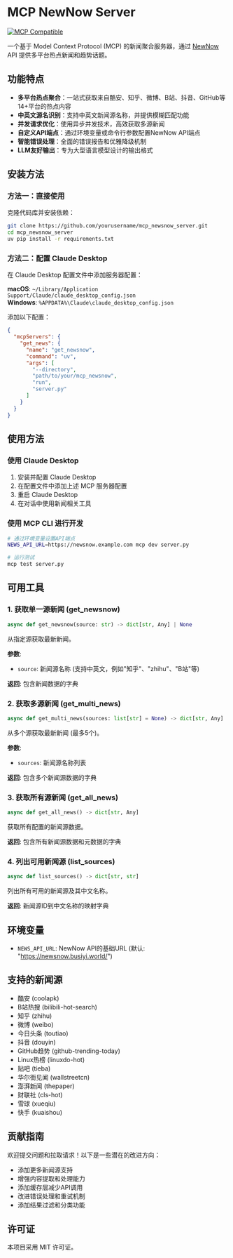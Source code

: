 # MCP NewNow Server

[![MCP Compatible](https://img.shields.io/badge/MCP-Compatible-blue)](https://github.com/anthropics/anthropic-tools)

一个基于 Model Context Protocol (MCP) 的新闻聚合服务器，通过 [NewNow](https://github.com/ourongxing/newsnow) API 提供多平台热点新闻和趋势话题。

## 功能特点

- **多平台热点聚合**：一站式获取来自酷安、知乎、微博、B站、抖音、GitHub等14+平台的热点内容
- **中英文源名识别**：支持中英文新闻源名称，并提供模糊匹配功能
- **并发请求优化**：使用异步并发技术，高效获取多源新闻
- **自定义API端点**：通过环境变量或命令行参数配置NewNow API端点
- **智能错误处理**：全面的错误报告和优雅降级机制
- **LLM友好输出**：专为大型语言模型设计的输出格式

## 安装方法

### 方法一：直接使用

克隆代码库并安装依赖：

```bash
git clone https://github.com/yourusername/mcp_newsnow_server.git
cd mcp_newsnow_server
uv pip install -r requirements.txt
```

### 方法二：配置 Claude Desktop

在 Claude Desktop 配置文件中添加服务器配置：

**macOS**: `~/Library/Application Support/Claude/claude_desktop_config.json`  
**Windows**: `%APPDATA%\Claude\claude_desktop_config.json`

添加以下配置：

```json
{
  "mcpServers": {
    "get_news": {
      "name": "get_newsnow",
      "command": "uv",
      "args": [
        "--directory",
        "path/to/your/mcp_newsnow",
        "run",
        "server.py"
      ]
    }
  }
}
```

## 使用方法

### 使用 Claude Desktop

1. 安装并配置 Claude Desktop
2. 在配置文件中添加上述 MCP 服务器配置
3. 重启 Claude Desktop
4. 在对话中使用新闻相关工具

### 使用 MCP CLI 进行开发

```bash
# 通过环境变量设置API端点
NEWS_API_URL=https://newsnow.example.com mcp dev server.py

# 运行测试
mcp test server.py
```

## 可用工具

### 1. 获取单一源新闻 (get_newsnow)

```python
async def get_newsnow(source: str) -> dict[str, Any] | None
```

从指定源获取最新新闻。

**参数**:
- `source`: 新闻源名称 (支持中英文，例如"知乎"、"zhihu"、"B站"等)

**返回**: 包含新闻数据的字典

### 2. 获取多源新闻 (get_multi_news)

```python
async def get_multi_news(sources: list[str] = None) -> dict[str, Any]
```

从多个源获取最新新闻 (最多5个)。

**参数**:
- `sources`: 新闻源名称列表

**返回**: 包含多个新闻源数据的字典

### 3. 获取所有源新闻 (get_all_news)

```python
async def get_all_news() -> dict[str, Any]
```

获取所有配置的新闻源数据。

**返回**: 包含所有新闻源数据和元数据的字典

### 4. 列出可用新闻源 (list_sources)

```python
async def list_sources() -> dict[str, str]
```

列出所有可用的新闻源及其中文名称。

**返回**: 新闻源ID到中文名称的映射字典

## 环境变量

- `NEWS_API_URL`: NewNow API的基础URL (默认: "https://newsnow.busiyi.world/")

## 支持的新闻源

- 酷安 (coolapk)
- B站热搜 (bilibili-hot-search)
- 知乎 (zhihu)
- 微博 (weibo)
- 今日头条 (toutiao)
- 抖音 (douyin)
- GitHub趋势 (github-trending-today)
- Linux热榜 (linuxdo-hot)
- 贴吧 (tieba)
- 华尔街见闻 (wallstreetcn)
- 澎湃新闻 (thepaper)
- 财联社 (cls-hot)
- 雪球 (xueqiu)
- 快手 (kuaishou)

## 贡献指南

欢迎提交问题和拉取请求！以下是一些潜在的改进方向：

- 添加更多新闻源支持
- 增强内容提取和处理能力
- 添加缓存层减少API调用
- 改进错误处理和重试机制
- 添加结果过滤和分类功能

## 许可证

本项目采用 MIT 许可证。